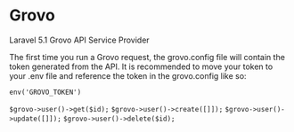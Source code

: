 # Grovo
Laravel 5.1 Grovo API Service Provider

The first time you run a Grovo request, the grovo.config file will contain the token generated from the API. It is recommended to move your token to your .env file and reference the token in the grovo.config like so:

`env('GROVO_TOKEN')`

`$grovo->user()->get($id);`
`$grovo->user()->create([]]);`
`$grovo->user()->update([]]);`
`$grovo->user()->delete($id);`